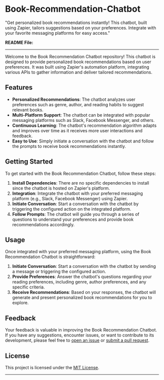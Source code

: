 # Book-Recommendation-Chatbot
"Get personalized book recommendations instantly! This chatbot, built using Zapier, tailors suggestions based on your preferences. Integrate with your favorite messaging platforms for easy access."

**README File:**

---


Welcome to the Book Recommendation Chatbot repository! This chatbot is designed to provide personalized book recommendations based on user preferences. It was built using Zapier's automation platform, integrating various APIs to gather information and deliver tailored recommendations.

## Features

- **Personalized Recommendations**: The chatbot analyzes user preferences such as genre, author, and reading habits to suggest relevant books.
- **Multi-Platform Support**: The chatbot can be integrated with popular messaging platforms such as Slack, Facebook Messenger, and others.
- **Continuous Learning**: The chatbot's recommendation algorithm adapts and improves over time as it receives more user interactions and feedback.
- **Easy to Use**: Simply initiate a conversation with the chatbot and follow the prompts to receive book recommendations instantly.

## Getting Started

To get started with the Book Recommendation Chatbot, follow these steps:

1. **Install Dependencies**: There are no specific dependencies to install since the chatbot is hosted on Zapier's platform.
2. **Integration**: Integrate the chatbot with your preferred messaging platform (e.g., Slack, Facebook Messenger) using Zapier.
3. **Initiate Conversation**: Start a conversation with the chatbot by triggering the configured action on the integrated platform.
4. **Follow Prompts**: The chatbot will guide you through a series of questions to understand your preferences and provide book recommendations accordingly.

## Usage

Once integrated with your preferred messaging platform, using the Book Recommendation Chatbot is straightforward:

1. **Initiate Conversation**: Start a conversation with the chatbot by sending a message or triggering the configured action.
2. **Provide Preferences**: Answer the chatbot's questions regarding your reading preferences, including genre, author preferences, and any specific criteria.
3. **Receive Recommendations**: Based on your responses, the chatbot will generate and present personalized book recommendations for you to explore.

## Feedback

Your feedback is valuable in improving the Book Recommendation Chatbot. If you have any suggestions, encounter issues, or want to contribute to its development, please feel free to [open an issue](https://github.com/your-username/book-recommendation-chatbot/issues) or [submit a pull request](https://github.com/your-username/book-recommendation-chatbot/pulls).

## License

This project is licensed under the [MIT License](LICENSE.md).

---
